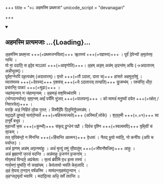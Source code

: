 +++
title = "०८ अहमस्मि प्रथमजा"
unicode_script = "devanagari"

+++

<div class="js_include" includetitle="false" newlevelforh1="2" unfilled url="/devaH/hindukaH/brahma/Rk/ahamasmi_prathamajA/">
<details open><summary><h2>अहमस्मि प्रत्यमजाः ...{Loading}...</h2></summary>

अ॒हम॑स्मि प्रथम॒जा +++(=प्रथमजनयिता)+++ ऋ॒तस्य॑ +++(=यज्ञस्य)+++ । पूर्वं॑ दे॒वेभ्यो॑ अ॒मृत॑स्य॒  नाभिः॑ ।  
यो मा॒ ददा॑ति॒ स इदे॒व माऽऽवाः॑ +++(=आवृणोति)+++। अ॒हम् अन्न॒म् अन्न॑म् अ॒दन्त॑म् अद्मि {→अदातारम् अन्नीभूतम्}।  
पूर्व॑म॒ग्नेरपि॑ दह॒त्यन्न॑म् {अदातारम्}। य॒त्तो +++(=तौ ऽदाता, दाता च)+++ हा॑सते अहमुत्त॒रेषु॑ ।  
व्यात्त॑मस्य +++(=देवस्य)+++  प॒शव॑स् +++(=ये ऽदातारस् तान्प्रति)+++ सु॒जम्भ॑म् । पश्य॑न्ति॒ धीरा॒ प्रच॑रन्ति॒ पाकाः॑ +++(=मूढाः)+++ ।  
जहा॑म्य॒न्यन् न ज॑हाम्य॒न्यम् । अ॒हमन्नं॒ वश॒मिच्च॑रामि ।  
{भोगदानयोस्} स॒मा॒नम् अर्थं॒ पर्ये॑मि भुं॒जत् +++(=पालयन्)+++ । को मामन्नं॑ मनु॒ष्यो॑ दयेत +++(=रक्षेत् / निवारयेत्)+++ ।  
परा॑के॒ अन्नं॒ निहि॑तं लो॒क ए॒तत् । विश्वै॑र्दे॒वैः पि॒तृभि॑र्गु॒प्तमन्न॑म् ।  
यद॒द्यते॑ लु॒प्यते॒ यत्प॑रो॒प्यते॑ +++(=बहिस्त्यज्यते)+++ {अस्मिल्ँ लोके} । श॒त॒त॒मी +++(=.०१)+++ सा त॒नूर्मे॑ बभूव ।  
म॒हान्तौ॑ च॒रू +++(=कुम्भौ)+++ स॑कृद् दु॒ग्धेन॑ पप्रौ । दिवं॑च पृश्नि +++(=स्वल्पमपि)+++ पृथि॒वीं च॑ सा॒कम् ।  
तत् सं॒पिब॑न्तो॒ न मि॑नन्ति +++(=हिंसन्ति आत्मनः)+++ वे॒धसः॑ । नैतद् भू॒यो भव॑ति॒, नो कनी॑यः {अपि च पर्याप्तः} ।  
अन्नं॑ प्रा॒णम् अन्न॑म् अपा॒नमा॑हुः । अन्नं॑ मृ॒त्युं तमु॑ जी॒वातु॑म् +++(=जीवनौषधिम्)+++ आहुः ।  
अन्नं॑ ब्र॒ह्माणो॑ ज॒रसं॑ वदन्ति । अन्न॑माहुः प्र॒जन॑नं प्र॒जाना॑म् ।  
मोघ॒मन्नं॑ विन्दते॒ अप्र॑चेताः । स॒त्यं ब्र॑वीमि व॒ध इत्स तस्य॑ ।  
नार्य॒मणं॒ पुष्य॑ति॒ नो सखा॑यम् । केव॑लाघो भवति केव॒लादि ।  
अ॒हं मे॒घस् त॒नय॒न् वर्ष॑न्नस्मि । माम॑दन्त्य॒हम॑द्य॒न्यान् ।  
अ॒हꣳसद॒मृतो॑ भवामि । मदा॑दि॒त्या अधि॒ सर्वे॑ तपन्ति ॥
</details>
</div> 